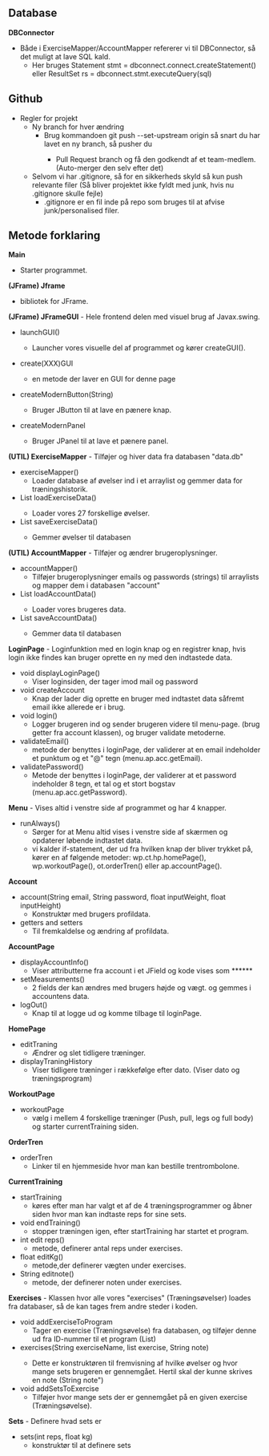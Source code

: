 ## Database 
**DBConnector**
  - Både i ExerciseMapper/AccountMapper refererer vi til DBConnector, så det muligt at lave SQL kald.
    - Her bruges Statement stmt = dbconnect.connect.createStatement() eller ResultSet rs = dbconnect.stmt.executeQuery(sql)


## Github
* Regler for projekt
  * Ny branch for hver ændring
    * Brug kommandoen  git push --set-upstream origin <branchname> så snart du har lavet en ny branch, så pusher du
      * Pull Request branch og få den godkendt af et team-medlem. (Auto-merger den selv efter det)
  * Selvom vi har .gitignore, så for en sikkerheds skyld så kun push relevante filer (Så bliver projektet ikke fyldt med junk, hvis nu .gitignore skulle fejle)
    * .gitignore er en fil inde på repo som bruges til at afvise junk/personalised filer.



## Metode forklaring

**Main**
- Starter programmet. 

**(JFrame) Jframe**
- bibliotek for JFrame. 

**(JFrame) JFrameGUI** - 
Hele frontend delen med visuel brug af Javax.swing. 
- launchGUI() 
  - Launcher vores visuelle del af programmet og kører createGUI(). 

- create(XXX)GUI
  - en metode der laver en GUI for denne page

- createModernButton(String) 
  - Bruger JButton til at lave en pænere knap. 
- createModernPanel
  - Bruger JPanel til at lave et pænere panel. 

**(UTIL) ExerciseMapper** - Tilføjer og hiver data fra databasen "data.db"
- exerciseMapper()
  -  Loader database af øvelser ind i et arraylist og gemmer data for træningshistorik. 
- List<exercises> loadExerciseData()
  - Loader vores 27 forskellige øvelser. 
- List<exercise> saveExerciseData()
  - Gemmer øvelser til databasen

**(UTIL) AccountMapper** - Tilføjer og ændrer brugeroplysninger. 
- accountMapper()
  - Tilføjer brugeroplysninger emails og passwords (strings) til arraylists og mapper dem i databasen "account"
- List<account> loadAccountData()
  - Loader vores brugeres data.
- List<account> saveAccountData()
  - Gemmer data til databasen

**LoginPage** - Loginfunktion med en login knap og en registrer knap, hvis login ikke findes kan bruger oprette en ny med den indtastede data. 

- void displayLoginPage()
  - Viser loginsiden, der tager imod mail og password
- void createAccount
  - Knap der lader dig oprette en bruger med indtastet data såfremt email ikke allerede er i brug. 
- void login()
  - Logger brugeren ind og sender brugeren videre til menu-page. (brug getter fra account klassen), og bruger validate metoderne.
- validateEmail()
  - metode der benyttes i loginPage, der validerer at en email indeholder et punktum og et "@" tegn (menu.ap.acc.getEmail).
- validatePassword()
  - Metode der benyttes i loginPage, der validerer at et password indeholder 8 tegn, et tal og et stort bogstav (menu.ap.acc.getPassword).

**Menu** - Vises altid i venstre side af programmet og har 4 knapper.
- runAlways()
  - Sørger for at Menu altid vises i venstre side af skærmen og opdaterer løbende indtastet data.
  - vi kalder if-statement, der ud fra hvilken knap der bliver trykket på, kører en af følgende metoder: wp.ct.hp.homePage(), wp.workoutPage(), ot.orderTren() eller ap.accountPage(). 
  
**Account**
- account(String email, String password, float inputWeight, float inputHeight)
  - Konstruktør med brugers profildata. 
- getters and setters
  - Til fremkaldelse og ændring af profildata. 

**AccountPage**
- displayAccountInfo()
  - Viser attributterne fra account i et JField og kode vises som ******
- setMeasurements()
  - 2 fields der kan ændres med brugers højde og vægt. og gemmes i accountens data.
- logOut()
  - Knap til at logge ud og komme tilbage til loginPage.

**HomePage**
- editTraning
  - Ændrer og slet tidligere træninger. 
- displayTraningHistory
  - Viser tidligere træninger i rækkefølge efter dato. (Viser dato og træningsprogram)

**WorkoutPage**
- workoutPage
  - vælg i mellem 4 forskellige træninger (Push, pull, legs og full body) og starter currentTraining siden. 

**OrderTren**
- orderTren
  - Linker til en hjemmeside hvor man kan bestille trentrombolone. 


**CurrentTraining**
- startTraining
  - køres efter man har valgt et af de 4 træningsprogrammer og åbner siden hvor man kan indtaste reps for sine sets. 
- void endTraining()
  - stopper træningen igen, efter startTraining har startet et program. 
- int edit reps()
  - metode, definerer antal reps under exercises.
- float editKg()
  - metode,der definerer vægten under exercises.
- String editnote()
  - metode, der definerer noten under exercises.

**Exercises** - Klassen hvor alle vores "exercises" (Træningsøvelser) loades fra databaser, så de kan tages frem andre steder i koden.
- void addExerciseToProgram 
  - Tager en exercise (Træningsøvelse) fra databasen, og tilføjer denne ud fra ID-nummer til et program (List)
- exercises(String exerciseName, list<sets> exercise, String note)
  - Dette er konstruktøren til fremvisning af hvilke øvelser og hvor mange sets brugeren er gennemgået. Hertil skal der kunne skrives en note (String note")
- void addSetsToExercise 
  - Tilføjer hvor mange sets der er gennemgået på en given exercise (Træningsøvelse).

**Sets** - Definere hvad sets er 
- sets(int reps, float kg)
  - konstruktør til at definere sets


